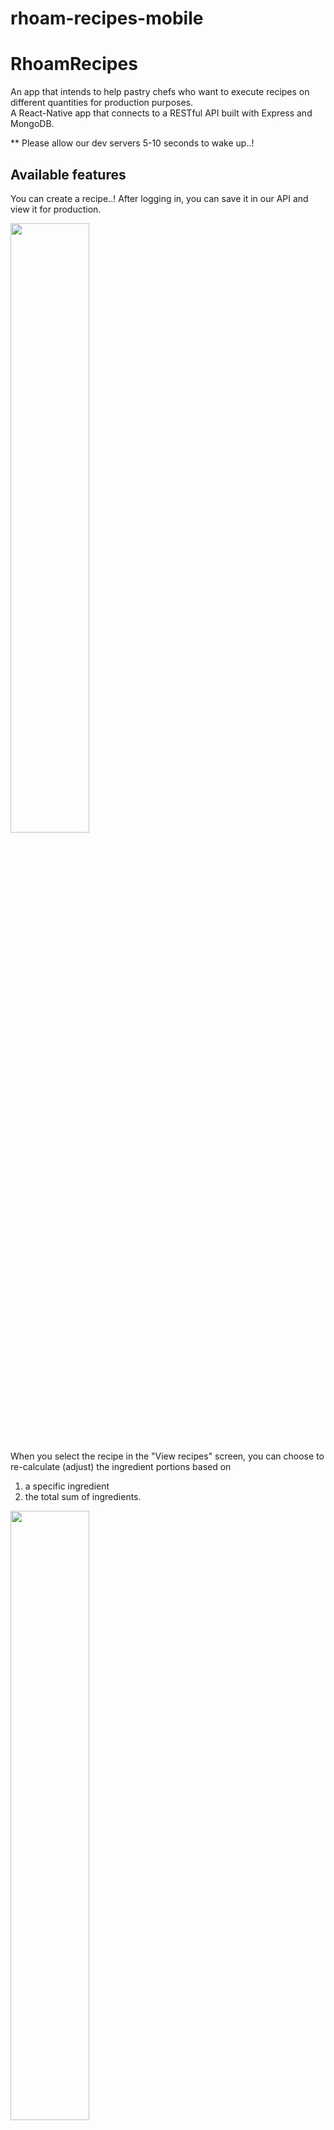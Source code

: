 # rhoam-recipes-mobile

# RhoamRecipes

An app that intends to help pastry chefs who want to execute recipes on different quantities for production purposes.\
A React-Native app that connects to a RESTful API built with Express and MongoDB.

\*\* Please allow our dev servers 5-10 seconds to wake up..!

## Available features

You can create a recipe..! After logging in, you can save it in our API and view it for production.

<img src="pics/1.jpg" width="50%"/>

When you select the recipe in the "View recipes" screen, you can choose to re-calculate (adjust) the ingredient portions based on

1. a specific ingredient
2. the total sum of ingredients.

<img src="pics/2.jpg" width="50%" />
<img src="pics/3.jpg" width="50%" />
<img src="pics/4.jpg" width="50%" />
<img src="pics/5.jpg" width="50%" />
<img src="pics/6.jpg" width="50%"/>

